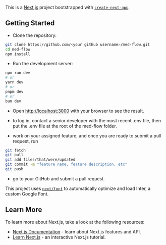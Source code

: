 This is a [Next.js](https://nextjs.org/) project bootstrapped with [`create-next-app`](https://github.com/vercel/next.js/tree/canary/packages/create-next-app).

## Getting Started

- Clone the repository:
```bash
git clone https://github.com/<your github username>/med-flow.git
cd med-flow
npm install
```

- Run the development server:
```bash
npm run dev
# or
yarn dev
# or
pnpm dev
# or
bun dev
```
- Open [http://localhost:3000](http://localhost:3000) with your browser to see the result.

- to log in, contact a senior developer with the most recent .env file, then put the .env file at the root of the med-flow folder.

- work on your assigned feature, and once you are ready to submit a pull request, run 
```bash
git fetch 
git pull
git add files/that/were/updated
git commit -m "feature name, feature description, etc"
git push
```
- go to your GitHub and submit a pull request.


This project uses [`next/font`](https://nextjs.org/docs/basic-features/font-optimization) to automatically optimize and load Inter, a custom Google Font.

## Learn More


To learn more about Next.js, take a look at the following resources:

- [Next.js Documentation](https://nextjs.org/docs) - learn about Next.js features and API.
- [Learn Next.js](https://nextjs.org/learn) - an interactive Next.js tutorial.

